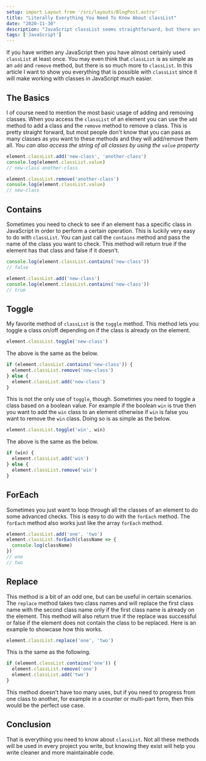 ```yaml
---
setup: import Layout from '/src/layouts/BlogPost.astro'
title: "Literally Everything You Need To Know About classList"
date: "2020-11-30"
description: "JavaScript classList seems straightforward, but there are actually multiple unique methods you probably don't know."
tags: ['JavaScript']
---
```


If you have written any JavaScript then you have almost certainly used `classList` at least once. You may even think that `classList` is as simple as an `add` and `remove` method, but there is so much more to `classList`. In this article I want to show you everything that is possible with `classList` since it will make working with classes in JavaScript much easier.

## The Basics

I of course need to mention the most basic usage of adding and removing classes. When you access the `classList` of an element you can use the `add` method to add a class and the `remove` method to remove a class. This is pretty straight forward, but most people don't know that you can pass as many classes as you want to these methods and they will add/remove them all. *You can also access the string of all classes by using the `value` property*
```js
element.classList.add('new-class', 'another-class')
console.log(element.classList.value)
// new-class another-class

element.classList.remove('another-class')
console.log(element.classList.value)
// new-class
```

## Contains

Sometimes you need to check to see if an element has a specific class in JavaScript in order to perform a certain operation. This is luckily very easy to do with `classList`. You can just call the `contains` method and pass the name of the class you want to check. This method will return true if the element has that class and false if it doesn't.
```js
console.log(element.classList.contains('new-class'))
// false

element.classList.add('new-class')
console.log(element.classList.contains('new-class'))
// true
```

## Toggle

My favorite method of `classList` is the `toggle` method. This method lets you toggle a class on/off depending on if the class is already on the element.
```js
element.classList.toggle('new-class')
```
The above is the same as the below.
```js
if (element.classList.contains('new-class')) {
  element.classList.remove('new-class')
} else {
  element.classList.add('new-class')
}
```
This is not the only use of `toggle`, though. Sometimes you need to toggle a class based on a boolean value. For example if the boolean `win` is true then you want to add the `win` class to an element otherwise if `win` is false you want to remove the `win` class. Doing so is as simple as the below.
```js
element.classList.toggle('win', win)
```
The above is the same as the below.
```js
if (win) {
  element.classList.add('win')
} else {
  element.classList.remove('win')
}
```

## ForEach

Sometimes you just want to loop through all the classes of an element to do some advanced checks. This is easy to do with the `forEach` method. The `forEach` method also works just like the array `forEach` method.
```js
element.classList.add('one', 'two')
element.classList.forEach(className => {
  console.log(className)
})
// one
// two
```

## Replace

This method is a bit of an odd one, but can be useful in certain scenarios. The `replace` method takes two class names and will replace the first class name with the second class name only if the first class name is already on the element. This method will also return true if the replace was successful or false if the element does not contain the class to be replaced. Here is an example to showcase how this works.
```js
element.classList.replace('one', 'two')
```
This is the same as the following.
```js
if (element.classList.contains('one')) {
  element.classList.remove('one')
  element.classList.add('two')
}
```
This method doesn't have too many uses, but if you need to progress from one class to another, for example in a counter or multi-part form, then this would be the perfect use case.

## Conclusion

That is everything you need to know about `classList`. Not all these methods will be used in every project you write, but knowing they exist will help you write cleaner and more maintainable code.